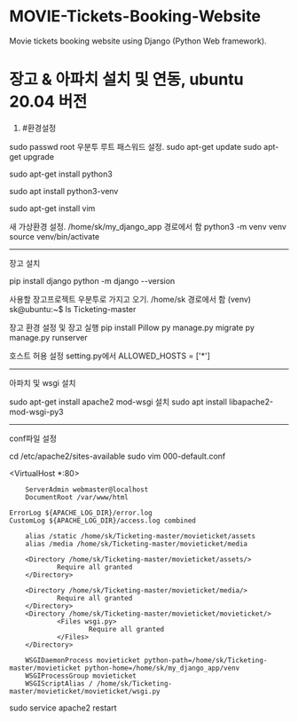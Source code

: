 # MOVIE-Tickets-Booking-Website
Movie tickets booking website using Django (Python Web framework).  

# 장고 & 아파치 설치 및 연동, ubuntu 20.04 버전
1. #환경설정

sudo passwd root  우분투 루트 패스워드 설정.
sudo apt-get update
sudo apt-get upgrade

sudo apt-get install python3

sudo apt install python3-venv

sudo apt-get install vim

 새 가상환경 설정. /home/sk/my_django_app 경로에서 함
python3 -m venv venv
source venv/bin/activate

-------------------------------------------------------
 장고 설치


pip install django
python -m django --version

사용할 장고프로젝트 우분투로 가지고 오기. /home/sk 경로에서 함
(venv) sk@ubuntu:~$ ls
Ticketing-master

장고 환경 설정 및 장고 실행
pip install Pillow
py manage.py migrate
py manage.py runserver

호스트 허용 설정
setting.py에서 ALLOWED_HOSTS = ['*'] 

-------------------------------------------------------
 아파치 및 wsgi 설치
  

sudo apt-get install apache2 
 mod-wsgi 설치
sudo apt install libapache2-mod-wsgi-py3

-------------------------------------------------------------
 conf파일 설정


cd /etc/apache2/sites-available
sudo vim 000-default.conf

<VirtualHost *:80>

        ServerAdmin webmaster@localhost
        DocumentRoot /var/www/html

	ErrorLog ${APACHE_LOG_DIR}/error.log
	CustomLog ${APACHE_LOG_DIR}/access.log combined

        alias /static /home/sk/Ticketing-master/movieticket/assets
        alias /media /home/sk/Ticketing-master/movieticket/media

        <Directory /home/sk/Ticketing-master/movieticket/assets/>
                Require all granted
        </Directory>

        <Directory /home/sk/Ticketing-master/movieticket/media/>
                Require all granted
        </Directory>
        <Directory /home/sk/Ticketing-master/movieticket/movieticket/>
                <Files wsgi.py>
                        Require all granted
                </Files>
        </Directory>

        WSGIDaemonProcess movieticket python-path=/home/sk/Ticketing-master/movieticket python-home=/home/sk/my_django_app/venv
        WSGIProcessGroup movieticket
        WSGIScriptAlias / /home/sk/Ticketing-master/movieticket/movieticket/wsgi.py

</VirtualHost>


sudo service apache2 restart
